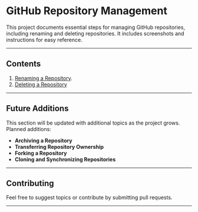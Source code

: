 # GitHub Repository Management

This project documents essential steps for managing GitHub repositories, including renaming and deleting repositories. It includes screenshots and instructions for easy reference.

---

## Contents
1. [Renaming a Repository](https://github.com/ilb225112/gitdocs/tree/e6f22492cc154527790138b5c10d74a9c6278188/Renaming_Github_repository).
2. [Deleting a Repository](https://github.com/ilb225112/gitdocs/tree/e6f22492cc154527790138b5c10d74a9c6278188/Deleting_github_repository)

---

## Future Additions
This section will be updated with additional topics as the project grows. Planned additions:
- **Archiving a Repository**
- **Transferring Repository Ownership**
- **Forking a Repository**
- **Cloning and Synchronizing Repositories**

---

## Contributing
Feel free to suggest topics or contribute by submitting pull requests.

---
